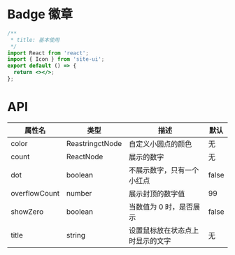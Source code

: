 # Badge 徽章

```jsx
/**
 * title: 基本使用
 */
import React from 'react';
import { Icon } from 'site-ui';
export default () => {
  return <></>;
};
```

# API

| **属性名**    | **类型**        | **描述**                         | **默认** |
| ------------- | --------------- | -------------------------------- | -------- |
| color         | ReastringctNode | 自定义小圆点的颜色               | 无       |
| count         | ReactNode       | 展示的数字                       | 无       |
| dot           | boolean         | 不展示数字，只有一个小红点       | false    |
| overflowCount | number          | 展示封顶的数字值                 | 99       |
| showZero      | boolean         | 当数值为 0 时，是否展示          | false    |
| title         | string          | 设置鼠标放在状态点上时显示的文字 | 无       |
